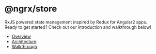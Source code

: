 # @ngrx/store

RxJS powered state management inspired by Redux for Angular2 apps. Ready to get started? Check out our introduction and walkthrough below!

* [Overview](overview.md)
* [Architecture](architecture.md)
* [Walkthrough](walkthrough.md)
